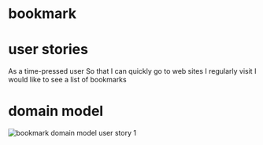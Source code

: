 # bookmark

# user stories

As a time-pressed user
So that I can quickly go to web sites I regularly visit
I would like to see a list of bookmarks

# domain model

![bookmark domain model user story 1](.https://imgur.com/a/7Ii3zYT)
